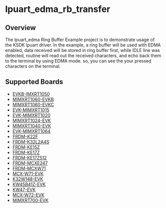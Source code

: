 # lpuart_edma_rb_transfer

## Overview
The lpuart_edma Ring Buffer Example project is to demonstrate usage of the KSDK lpuart driver.
In the example, a ring buffer will be used with EDMA enabled, data received will be stored in ring 
buffer first, while IDLE line was detected, routine will read out the received characters, and echo back
them to the terminal by using EDMA mode. so, you can see the your pressed characters on the terminal.

## Supported Boards
- [EVKB-IMXRT1050](../../../_boards/evkbimxrt1050/driver_examples/lpuart/edma_rb_transfer/example_board_readme.md)
- [MIMXRT1060-EVKB](../../../_boards/evkbmimxrt1060/driver_examples/lpuart/edma_rb_transfer/example_board_readme.md)
- [MIMXRT1060-EVKC](../../../_boards/evkcmimxrt1060/driver_examples/lpuart/edma_rb_transfer/example_board_readme.md)
- [EVK-MIMXRT1015](../../../_boards/evkmimxrt1015/driver_examples/lpuart/edma_rb_transfer/example_board_readme.md)
- [EVK-MIMXRT1020](../../../_boards/evkmimxrt1020/driver_examples/lpuart/edma_rb_transfer/example_board_readme.md)
- [MIMXRT1024-EVK](../../../_boards/evkmimxrt1024/driver_examples/lpuart/edma_rb_transfer/example_board_readme.md)
- [MIMXRT1040-EVK](../../../_boards/evkmimxrt1040/driver_examples/lpuart/edma_rb_transfer/example_board_readme.md)
- [EVK-MIMXRT1064](../../../_boards/evkmimxrt1064/driver_examples/lpuart/edma_rb_transfer/example_board_readme.md)
- [FRDM-K22F](../../../_boards/frdmk22f/driver_examples/lpuart/edma_rb_transfer/example_board_readme.md)
- [FRDM-K32L2A4S](../../../_boards/frdmk32l2a4s/driver_examples/lpuart/edma_rb_transfer/example_board_readme.md)
- [FRDM-KE15Z](../../../_boards/frdmke15z/driver_examples/lpuart/edma_rb_transfer/example_board_readme.md)
- [FRDM-KE17Z](../../../_boards/frdmke17z/driver_examples/lpuart/edma_rb_transfer/example_board_readme.md)
- [FRDM-KE17Z512](../../../_boards/frdmke17z512/driver_examples/lpuart/edma_rb_transfer/example_board_readme.md)
- [FRDM-MCXE247](../../../_boards/frdmmcxe247/driver_examples/lpuart/edma_rb_transfer/example_board_readme.md)
- [FRDM-MCXW71](../../../_boards/frdmmcxw71/driver_examples/lpuart/edma_rb_transfer/example_board_readme.md)
- [MCX-W71-EVK](../../../_boards/mcxw71evk/driver_examples/lpuart/edma_rb_transfer/example_board_readme.md)
- [K32W148-EVK](../../../_boards/k32w148evk/driver_examples/lpuart/edma_rb_transfer/example_board_readme.md)
- [KW45B41Z-EVK](../../../_boards/kw45b41zevk/driver_examples/lpuart/edma_rb_transfer/example_board_readme.md)
- [KW47-EVK](../../../_boards/kw47evk/driver_examples/lpuart/edma_rb_transfer/example_board_readme.md)
- [MCX-W72-EVK](../../../_boards/mcxw72evk/driver_examples/lpuart/edma_rb_transfer/example_board_readme.md)
- [MIMXRT700-EVK](../../../_boards/mimxrt700evk/driver_examples/lpuart/edma_rb_transfer/example_board_readme.md)
